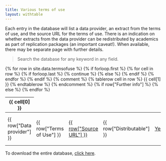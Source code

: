 ```yaml
---
title: Various terms of use
layout: withtable
---
```

Each entry in the database will list a data provider, an extract from the terms of use, and the source URL for the terms of use. There is an indication on whether extracts from the data provider can be redistributed by academics as part of replication packages (an important caveat!). When available, there may be separate page with further details.

> Search the database for any keyword in any field.


<table class="display">
  {% for row in site.data.termsofuse %}
    {% if forloop.first %}
    <thead>
    <tr>
      {% for cell in row %}
      {% if forloop.last %}
        {% continue %}
      {% else %}
        <th>{{ cell[0] }}</th>
      {% endif %}
      {% endfor %}
    </tr>
    </thead>
    {% endif %}
{% comment %}
    <!-- See https://liquidjs.com/tags/tablerow.html -->
    {% tablerow cell in row %}
      {{ cell[1] }}
    {% endtablerow %}
{% endcomment %}
  <!-- manually constructing table -->
  <!-- Data provider,Terms of Use,Source URL,Distributable,Further info,Contributed,Lastdate -->
  <tr>
    <td> {{ row["Data provider"] }} </td>
    <td> {{ row["Terms of Use"] }} </td>
    <td> <a href="{{ row["Source URL"] }}" alt="Link to Terms of Use">{{ row["Source URL"] }}</a></td>
    <td> {{ row["Distributable"] }} </td>
    {% if row["Further info"] %}
    <td> <a href="information/{{ row["Further info"] }}.html" alt="Link to additional information">Yes</a></td>
    {% else %}
    <td></td>
    <td class="contributor">{{ row["Contributed"] }}<br/>{{ row["Lastdate"] }}</td>
  </tr>
  {% endfor %}
</table>



To download the entire database, [click here](https://raw.githubusercontent.com/social-science-data-editors/reference/main/_data/termsofuse.csv).